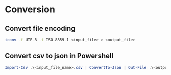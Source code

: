 # Conversion

## Convert file encoding

```bash
iconv -f UTF-8 -t ISO-8859-1 <input_file> > <output_file>
```

## Convert csv to json in Powershell

```powershell
Import-Csv .\<input_file_name>.csv | ConvertTo-Json | Out-File .\<output_file_name>.json
```
